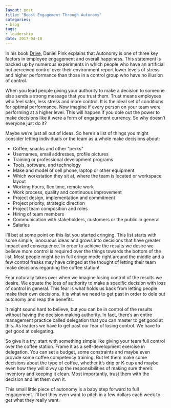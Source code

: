 ```yaml
---
layout: post
title: "Boost Engagement Through Autonomy"
categories:
- blog
tags:
- leadership
date: 2017-04-10
---
```


In his book [Drive](http://www.danpink.com/books/drive/), Daniel Pink explains that Autonomy is one of three key factors in employee engagement and overall happiness. This statement is backed up by numerous experiments in which people who have an artificial but perceived control over their environment report lower levels of stress and higher performance than those in a control group who have no illusion of control.

When you lead people giving your authority to make a decision to someone else sends a strong message that you trust them. Trust means employees who feel safer, less stress and more control. It is the ideal set of conditions for optimal performance. Now imagine if every person on your team were performing at a higher level. This will happen if you dole out the power to make decisions like it were a form of engagement currency. So why doesn’t everyone just do it?

Maybe we’re just all out of ideas. So here’s a list of things you might consider letting individuals or the team as a whole make decisions about:
* Coffee, snacks and other “perks"
* Usernames, email addresses, profile pictures
* Training or professional development programs
* Tools, software, and technology
* Make and model of cell phone, laptop or other equipment
* Which workstation they sit at, where the team is located or workspace layout
* Working hours, flex time, remote work
* Work process, quality and continuous improvement
* Project design, implementation and commitment
* Project priority, strategic direction
* Project team composition and roles
* Hiring of team members
* Communication with stakeholders, customers or the public in general
* Salaries

I’ll bet at some point on this list you started cringing. This list starts with some simple, innocuous ideas and grows into decisions that have greater impact and consequence. In order to achieve the results we desire we believe more control is required over the things towards the bottom of the list. Most people might be in full cringe mode right around the middle and a few control freaks may have cringed at the thought of letting their team make decisions regarding the coffee station!

Fear naturally takes over when we imagine losing control of the results we desire. We equate the loss of authority to make a specific decision with loss of control in general. This fear is what holds us back from letting people make their own decisions. It is what we need to get past in order to dole out autonomy and reap the benefits.

It might sound hard to believe, but you can be in control of the results without having the decision making authority. In fact, there’s an entire management practice called delegation that you can master to get good at this. As leaders we have to get past our fear of losing control. We have to get good at delegating.

So give it a try, start with something simple like giving your team full control over the coffee station. Frame it as a self-development exercise in delegation. You can set a budget, some constraints and maybe even provide some coffee competency training. But let them make some decisions about the type of coffee, whether it’s drip or K-cup and maybe even how they will divvy up the responsibilities of making sure there’s inventory and keeping it clean. Most importantly, trust them with the decision and let them own it. 

This small little piece of autonomy is a baby step forward to full engagement.  I’ll bet they even want to pitch in a few dollars each week to get what they really want.
